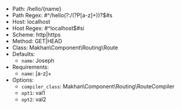 - Path: /hello/{name}
- Path Regex: #^/hello(?:/(?P<name>[a-z]+))?$#s
- Host: localhost
- Host Regex: #^localhost$#si
- Scheme: http|https
- Method: GET|HEAD
- Class: Makhan\Component\Routing\Route
- Defaults: 
    - `name`: Joseph
- Requirements: 
    - `name`: [a-z]+
- Options: 
    - `compiler_class`: Makhan\Component\Routing\RouteCompiler
    - `opt1`: val1
    - `opt2`: val2
